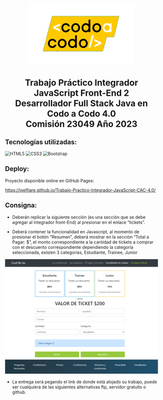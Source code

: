 <div align="center"><img src="https://github.com/JoelFiare/Desarrollador-Full-Stack-Java-CAC4.0/blob/main/Trabajo-Practico-Integrador-Front/assets/img/codoacodo.png" /></div>

<h1 align="center"> Trabajo Práctico Integrador JavaScript Front-End 2 <br>Desarrollador Full Stack Java en Codo a Codo 4.0<br>Comisión 23049 Año 2023</h1>

## Tecnologías utilizadas:
![HTML5](https://img.shields.io/badge/html5-%23E34F26.svg?style=for-the-badge&logo=html5&logoColor=white) ![CSS3](https://img.shields.io/badge/css3-%231572B6.svg?style=for-the-badge&logo=css3&logoColor=white) ![Bootstrap](https://img.shields.io/badge/bootstrap-%23563D7C.svg?style=for-the-badge&logo=bootstrap&logoColor=white)

## Deploy:
Proyecto disponible online en GitHub Pages:

https://joelfiare.github.io/Trabajo-Practico-Integrador-JavaScript-CAC-4.0/

## Consigna:
- Deberán replicar la siguiente sección (es una sección que se debe agregar al integrador front-End) al presionar en el enlace “tickets”.

- Deberá contener la funcionalidad en Javascript, al momento de presionar el botón “Resumen”, deberá mostrar en la sección “Total a Pagar: $”, el monto correspondiente a la cantidad de tickets a comprar con el descuento correspondiente dependiendo la categoría seleccionada, existen 3 categorías, Estudiante, Trainee, Junior

![final_js front_2021](https://github.com/JoelFiare/Trabajo-Practico-Integrador-JavaScript-CAC-4.0/blob/main/img/Final_js_front_2021.png)

- La entrega será pegando el link de donde está alojado su trabajo, puede ser cualquiera de las siguientes alternativas ftp, servidor gratuito o github.
